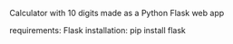 Calculator with 10 digits made as a Python Flask web app

requirements: Flask
installation: pip install flask